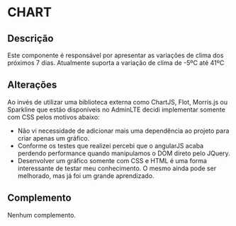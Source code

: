 # CHART

## Descrição
Este componente é responsável por apresentar as variações de clima dos próximos 7 dias. Atualmente suporta a variação de clima de -5ºC até 41ºC

## Alterações
Ao invés de utilizar uma biblioteca externa como ChartJS, Flot, Morris.js ou Sparkline que estão disponíveis no AdminLTE decidi implementar somente com CSS pelos motivos abaixo:
* Não vi necessidade de adicionar mais uma dependência ao projeto para criar apenas um gráfico.
* Conforme os testes que realizei percebi que o angularJS acaba perdendo performance quando manipulamos o DOM direto pelo JQuery.
* Desenvolver um gráfico somente com CSS e HTML é uma forma interessante de testar meu conhecimento. O mesmo ainda pode ser melhorado, mas já foi um grande aprendizado.

## Complemento
Nenhum complemento.